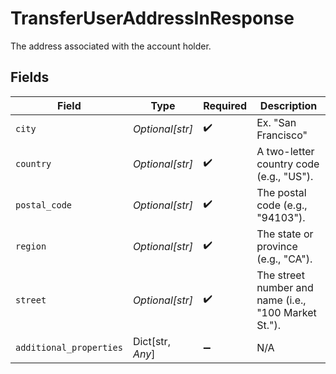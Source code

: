 # TransferUserAddressInResponse

The address associated with the account holder.


## Fields

| Field                                                | Type                                                 | Required                                             | Description                                          |
| ---------------------------------------------------- | ---------------------------------------------------- | ---------------------------------------------------- | ---------------------------------------------------- |
| `city`                                               | *Optional[str]*                                      | :heavy_check_mark:                                   | Ex. "San Francisco"                                  |
| `country`                                            | *Optional[str]*                                      | :heavy_check_mark:                                   | A two-letter country code (e.g., "US").              |
| `postal_code`                                        | *Optional[str]*                                      | :heavy_check_mark:                                   | The postal code (e.g., "94103").                     |
| `region`                                             | *Optional[str]*                                      | :heavy_check_mark:                                   | The state or province (e.g., "CA").                  |
| `street`                                             | *Optional[str]*                                      | :heavy_check_mark:                                   | The street number and name (i.e., "100 Market St."). |
| `additional_properties`                              | Dict[str, *Any*]                                     | :heavy_minus_sign:                                   | N/A                                                  |